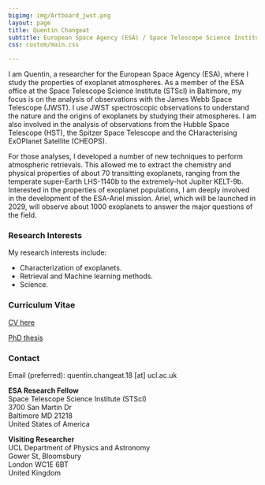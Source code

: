 ```yaml
---
bigimg: img/Artboard_jwst.png
layout: page
title: Quentin Changeat
subtitle: European Space Agency (ESA) / Space Telescope Science Institute (STScI)
css: custom/main.css

---
```


I am Quentin, a researcher for the European Space Agency (ESA), where I study the properties of exoplanet atmospheres. As a member of the ESA office at the Space Telescope Science Institute (STScI) in Baltimore, my focus is on the analysis of observations with the James Webb Space Telescope (JWST). I use JWST spectroscopic observations to understand the nature and the origins of exoplanets by studying their atmospheres. I am also involved in the analysis of observations from the Hubble Space Telescope (HST), the Spitzer Space Telescope and the CHaracterising ExOPlanet Satellite (CHEOPS). 

For those analyses, I developed a number of new techniques to perform atmospheric retrievals. This allowed me to extract the chemistry and physical properties of about 70 transitting exoplanets, ranging from the temperate super-Earth LHS-1140b to the extremely-hot Jupiter KELT-9b. Interested in the properties of exoplanet populations, I am deeply involved in the development of the ESA-Ariel mission. Ariel, which will be launched in 2029, will observe about 1000 exoplanets to answer the major questions of the field.

### Research Interests
My research interests include:

- Characterization of exoplanets.
- Retrieval and Machine learning methods.
- Science.

### Curriculum Vitae
[CV here](img/cv_quentin_changeat.pdf)

[PhD thesis](https://liveuclac-my.sharepoint.com/:b:/g/personal/ucapqch_ucl_ac_uk/EbUUk7ogPXVMrgRNv1yby5ABcuFv7nszdmY9Fc0n9sWjfA)



### Contact
Email (preferred): quentin.changeat.18 [at] ucl.ac.uk     <br />  

**ESA Research Fellow** <br />
Space Telescope Science Institute (STScI) <br />
3700 San Martin Dr <br />
Baltimore MD 21218 <br />
United States of America     <br /> 

**Visiting Researcher** <br />
UCL Department of Physics and Astronomy <br />
Gower St, Bloomsbury <br />
London WC1E 6BT <br />
United Kingdom

